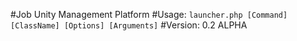 #Job Unity Management Platform
#Usage: `launcher.php [Command] [ClassName] [Options] [Arguments]`
#Version: 0.2 ALPHA
